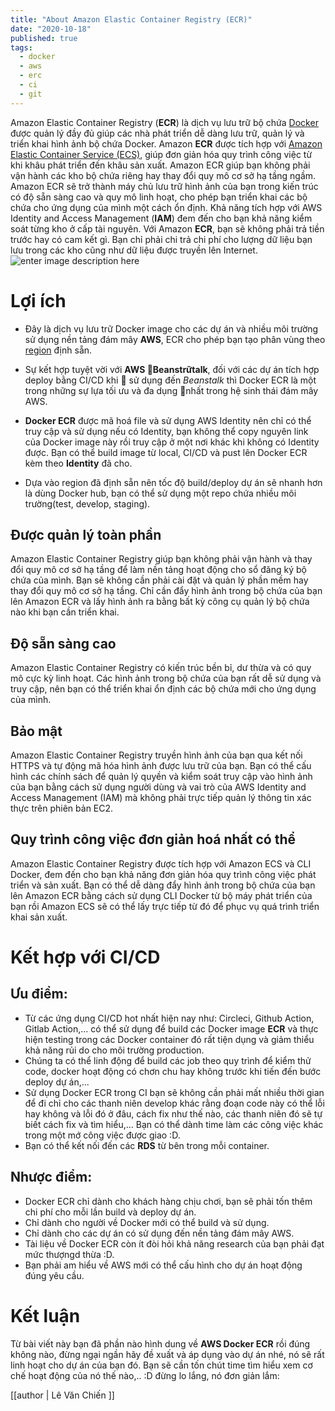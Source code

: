 ```yaml
---
title: "About Amazon Elastic Container Registry (ECR)"
date: "2020-10-18"
published: true
tags:
  - docker
  - aws
  - erc
  - ci
  - git
---
```

Amazon Elastic Container Registry (**ECR**) là dịch vụ lưu trữ bộ chứa [Docker](https://aws.amazon.com/vi/docker/) được quản lý đầy đủ giúp các nhà phát triển dễ dàng lưu trữ, quản lý và triển khai hình ảnh bộ chứa Docker. Amazon **ECR** được tích hợp với [Amazon Elastic Container Service (ECS)](https://aws.amazon.com/vi/ecs/), giúp đơn giản hóa quy trình công việc từ khi khâu phát triển đến khâu sản xuất. Amazon ECR giúp bạn không phải vận hành các kho bộ chứa riêng hay thay đổi quy mô cơ sở hạ tầng ngầm. Amazon ECR sẽ trở thành máy chủ lưu trữ hình ảnh của bạn trong kiến trúc có độ sẵn sàng cao và quy mô linh hoạt, cho phép bạn triển khai các bộ chứa cho ứng dụng của mình một cách ổn định. Khả năng tích hợp với AWS Identity and Access Management (**IAM**) đem đến cho bạn khả năng kiểm soát từng kho ở cấp tài nguyên. Với Amazon **ECR**, bạn sẽ không phải trả tiền trước hay có cam kết gì. Bạn chỉ phải chi trả chi phí cho lượng dữ liệu bạn lưu trong các kho cũng như dữ liệu được truyền lên Internet.
![enter image description here](https://d1.awsstatic.com/diagrams/product-page-diagrams/Product-Page-Diagram_Amazon-ECR.bf2e7a03447ed3aba97a70e5f4aead46a5e04547.png)
# Lợi ích
- Đây là dịch vụ lưu trữ Docker image cho các dự án và nhiều môi trường sử dụng nền tảng đám mây **AWS**, ECR cho phép bạn tạo phân vùng theo [region](https://docs.aws.amazon.com/AmazonRDS/latest/UserGuide/Concepts.RegionsAndAvailabilityZones.html) định sẵn.

-  Sự kết hợp tuyệt vời với **AWS Beanstrữtalk**, đối với các dự án tích hợp deploy bằng CI/CD khi  sử dụng đến *Beanstalk* thì Docker ECR là một trong những sự lựa tối ưu và đa dụng nhất trong hệ sinh thái đám mây AWS.
- **Docker ECR** được mã hoá file và sử dụng AWS Identity nên chỉ có thể truy cập và sử dụng nếu có Identity, bạn không thể copy nguyên link của Docker image này rồi truy cập ở một nơi khác khi không có Identity được. Bạn có thể build image từ local, CI/CD và pust lên Docker ECR kèm theo **Identity** đã cho.
- Dựa vào region đã định sẵn nên tốc độ build/deploy dự án sẽ nhanh hơn là dùng Docker hub, bạn có thể sử dụng một repo chứa nhiều môi trường(test, develop, staging).
## Được quản lý toàn phần

Amazon Elastic Container Registry giúp bạn không phải vận hành và thay đổi quy mô cơ sở hạ tầng để làm nền tảng hoạt động cho sổ đăng ký bộ chứa của mình. Bạn sẽ không cần phải cài đặt và quản lý phần mềm hay thay đổi quy mô cơ sở hạ tầng. Chỉ cần đẩy hình ảnh trong bộ chứa của bạn lên Amazon ECR và lấy hình ảnh ra bằng bất kỳ công cụ quản lý bộ chứa nào khi bạn cần triển khai.

## Độ sẵn sàng cao
Amazon Elastic Container Registry có kiến trúc bền bỉ, dư thừa và có quy mô cực kỳ linh hoạt. Các hình ảnh trong bộ chứa của bạn rất dễ sử dụng và truy cập, nên bạn có thể triển khai ổn định các bộ chứa mới cho ứng dụng của mình.

## Bảo mật
Amazon Elastic Container Registry truyền hình ảnh của bạn qua kết nối HTTPS và tự động mã hóa hình ảnh được lưu trữ của bạn. Bạn có thể cấu hình các chính sách để quản lý quyền và kiểm soát truy cập vào hình ảnh của bạn bằng cách sử dụng người dùng và vai trò của AWS Identity and Access Management (IAM) mà không phải trực tiếp quản lý thông tin xác thực trên phiên bản EC2.

##  Quy trình công việc đơn giản hoá nhất có thể
Amazon Elastic Container Registry được tích hợp với Amazon ECS và CLI Docker, đem đến cho bạn khả năng đơn giản hóa quy trình công việc phát triển và sản xuất. Bạn có thể dễ dàng đẩy hình ảnh trong bộ chứa của bạn lên Amazon ECR bằng cách sử dụng CLI Docker từ bộ máy phát triển của bạn rồi Amazon ECS sẽ có thể lấy trực tiếp từ đó để phục vụ quá trình triển khai sản xuất.

# Kết hợp với CI/CD
##  Ưu điểm:
- Từ các ứng dụng CI/CD hot nhất hiện nay như: Circleci, Github Action, Gitlab Action,... có thể sử dụng để build các Docker image **ECR** và thực hiện testing trong các Docker container đó rất tiện dụng và giảm thiểu khả năng rủi do cho môi trường production.
- Chúng ta có thể linh động để build các job theo quy trình để kiểm thử code, docker hoạt động có chơn chu hay không trước khi tiến đến bước deploy dự án,...
- Sử dụng Docker ECR trong CI bạn sẽ không cần phải mất nhiều thời gian để đi chỉ cho các thanh niên develop khác rằng đoạn code này có thể lỗi hay không và lỗi đó ở đâu, cách fix như thế nào, các thanh niên đó sẽ tự biết cách fix và tìm hiểu,... Bạn có thể dành time làm các công việc khác trong một mớ công việc được giao :D.
- Bạn có thể kết nối đến các **RDS** từ bên trong mỗi container.
##  Nhược điểm:
- Docker ECR chỉ dành cho khách hàng chịu chơi, bạn sẽ phải tốn thêm chi phí cho mỗi lần build và deploy dự án.
- Chỉ dành cho người về Docker mới có thể build và sử dụng.
- Chỉ dành cho các dự án có sử dụng đến nền tảng đám mây AWS.
- Tài liệu về Docker ECR còn ít đòi hỏi khả năng research của bạn phải đạt mức thượngd thừa :D.
- Bạn phải am hiểu về AWS mới có thể cấu hình cho dự án hoạt động đúng yêu cầu.

# Kết luận
Từ bài viết này bạn đã phần nào hình dung về **AWS Docker ECR** rồi đúng không nào, đừng ngại ngần hãy đề xuất và áp dụng vào dự án nhé, nó sẽ rất linh hoạt cho dự án của bạn đó.
Bạn sẽ cần tốn chút time tìm hiểu xem cơ chế hoạt động của nó thế nào,.. :D  đừng lo lắng, nó đơn giản lắm:

[[author | Lê Văn Chiến ]]
